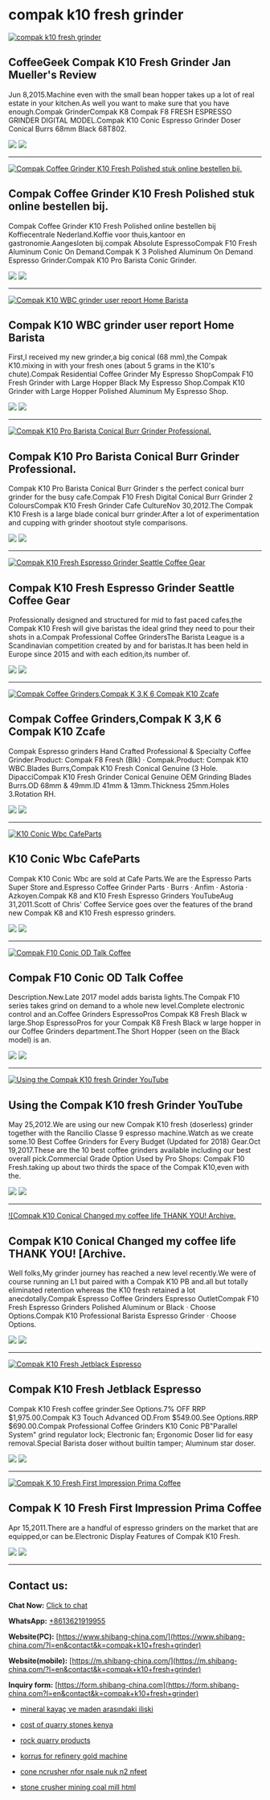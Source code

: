 # compak k10 fresh grinder

<a href="https://swt.shibang-china.com/?l=en&img&k=compak+k10+fresh+grinder" target="_blank">![compak k10 fresh grinder](http://static.shibang-china.com/all-800x300/349.jpg)</a>

## CoffeeGeek Compak K10 Fresh Grinder Jan Mueller&#39;s Review
Jun 8,2015.Machine even with the small bean hopper takes up a lot of real estate in your kitchen.As well you want to make sure that you have enough.Compak GrinderCompak K8 Compak F8 FRESH ESPRESSO GRINDER DIGITAL MODEL.Compak K10 Conic Espresso Grinder Doser Conical Burrs 68mm Black 68T802.


<a href="https://whatsapp.shibangsoft.com/WhatsApp.php" target="_blank" title="WhatsApp">![](http://static.shibang-china.com/icon/whatsapp.png)</a> <a href="https://swt.shibang-china.com/?l=en&icon&k=compak+k10+fresh+grinder" target="_blank">![](http://static.shibang-china.com/icon/chat-en.png)</a>

---

<a href="https://swt.shibang-china.com/?l=en&img&k=compak+k10+fresh+grinder" target="_blank">![Compak Coffee Grinder K10 Fresh Polished stuk online bestellen bij.](http://static.shibang-china.com/all-800x300/1.jpg)</a>

## Compak Coffee Grinder K10 Fresh Polished stuk online bestellen bij.
Compak Coffee Grinder K10 Fresh Polished online bestellen bij Koffiecentrale Nederland.Koffie voor thuis,kantoor en gastronomie.Aangesloten bij.compak Absolute EspressoCompak F10 Fresh Aluminum Conic On Demand.Compak K 3 Polished Aluminum On Demand Espresso Grinder.Compak K10 Pro Barista Conic Grinder.


<a href="https://whatsapp.shibangsoft.com/WhatsApp.php" target="_blank" title="WhatsApp">![](http://static.shibang-china.com/icon/whatsapp.png)</a> <a href="https://swt.shibang-china.com/?l=en&icon&k=compak+k10+fresh+grinder" target="_blank">![](http://static.shibang-china.com/icon/chat-en.png)</a>

---

<a href="https://swt.shibang-china.com/?l=en&img&k=compak+k10+fresh+grinder" target="_blank">![Compak K10 WBC grinder user report Home Barista](http://static.shibang-china.com/all-800x300/1310.jpg)</a>

## Compak K10 WBC grinder user report Home Barista
First,I received my new grinder,a big conical (68 mm),the Compak K10.mixing in with your fresh ones (about 5 grams in the K10&#39;s chute).Compak Residential Coffee Grinder My Espresso ShopCompak F10 Fresh Grinder with Large Hopper Black My Espresso Shop.Compak K10 Grinder with Large Hopper Polished Aluminum My Espresso Shop.


<a href="https://whatsapp.shibangsoft.com/WhatsApp.php" target="_blank" title="WhatsApp">![](http://static.shibang-china.com/icon/whatsapp.png)</a> <a href="https://swt.shibang-china.com/?l=en&icon&k=compak+k10+fresh+grinder" target="_blank">![](http://static.shibang-china.com/icon/chat-en.png)</a>

---

<a href="https://swt.shibang-china.com/?l=en&img&k=compak+k10+fresh+grinder" target="_blank">![Compak K10 Pro Barista Conical Burr Grinder Professional.](http://static.shibang-china.com/all-800x300/393.jpg)</a>

## Compak K10 Pro Barista Conical Burr Grinder Professional.
Compak K10 Pro Barista Conical Burr Grinder s the perfect conical burr grinder for the busy cafe.Compak F10 Fresh Digital Conical Burr Grinder 2 ColoursCompak K10 Fresh Grinder Cafe CultureNov 30,2012.The Compak K10 Fresh is a large blade conical burr grinder.After a lot of experimentation and cupping with grinder shootout style comparisons.


<a href="https://whatsapp.shibangsoft.com/WhatsApp.php" target="_blank" title="WhatsApp">![](http://static.shibang-china.com/icon/whatsapp.png)</a> <a href="https://swt.shibang-china.com/?l=en&icon&k=compak+k10+fresh+grinder" target="_blank">![](http://static.shibang-china.com/icon/chat-en.png)</a>

---

<a href="https://swt.shibang-china.com/?l=en&img&k=compak+k10+fresh+grinder" target="_blank">![Compak K10 Fresh Espresso Grinder Seattle Coffee Gear](http://static.shibang-china.com/all-800x300/499.jpg)</a>

## Compak K10 Fresh Espresso Grinder Seattle Coffee Gear
Professionally designed and structured for mid to fast paced cafes,the Compak K10 Fresh will give baristas the ideal grind they need to pour their shots in a.Compak Professional Coffee GrindersThe Barista League is a Scandinavian competition created by and for baristas.It has been held in Europe since 2015 and with each edition,its number of.


<a href="https://whatsapp.shibangsoft.com/WhatsApp.php" target="_blank" title="WhatsApp">![](http://static.shibang-china.com/icon/whatsapp.png)</a> <a href="https://swt.shibang-china.com/?l=en&icon&k=compak+k10+fresh+grinder" target="_blank">![](http://static.shibang-china.com/icon/chat-en.png)</a>

---

<a href="https://swt.shibang-china.com/?l=en&img&k=compak+k10+fresh+grinder" target="_blank">![Compak Coffee Grinders,Compak K 3,K 6 Compak K10 Zcafe](http://static.shibang-china.com/all-800x300/1024.jpg)</a>

## Compak Coffee Grinders,Compak K 3,K 6 Compak K10 Zcafe
Compak Espresso grinders Hand Crafted Professional &amp; Specialty Coffee Grinder.Product: Compak F8 Fresh (Blk) &middot; Compak.Product: Compak K10 WBC.Blades Burrs,Compak K10 Fresh Conical Genuine (3 Hole. DipacciCompak K10 Fresh Grinder Conical Genuine OEM Grinding Blades Burrs.OD 68mm &amp; 49mm.ID 41mm &amp; 13mm.Thickness 25mm.Holes 3.Rotation RH.


<a href="https://whatsapp.shibangsoft.com/WhatsApp.php" target="_blank" title="WhatsApp">![](http://static.shibang-china.com/icon/whatsapp.png)</a> <a href="https://swt.shibang-china.com/?l=en&icon&k=compak+k10+fresh+grinder" target="_blank">![](http://static.shibang-china.com/icon/chat-en.png)</a>

---

<a href="https://swt.shibang-china.com/?l=en&img&k=compak+k10+fresh+grinder" target="_blank">![K10 Conic Wbc CafeParts](http://static.shibang-china.com/all-800x300/1328.jpg)</a>

## K10 Conic Wbc CafeParts
Compak K10 Conic Wbc are sold at Cafe Parts.We are the Espresso Parts Super Store and.Espresso Coffee Grinder Parts &middot; Burrs &middot; Anfim &middot; Astoria &middot; Azkoyen.Compak K8 and K10 Fresh Espresso Grinders YouTubeAug 31,2011.Scott of Chris&#39; Coffee Service goes over the features of the brand new Compak K8 and K10 Fresh espresso grinders.


<a href="https://whatsapp.shibangsoft.com/WhatsApp.php" target="_blank" title="WhatsApp">![](http://static.shibang-china.com/icon/whatsapp.png)</a> <a href="https://swt.shibang-china.com/?l=en&icon&k=compak+k10+fresh+grinder" target="_blank">![](http://static.shibang-china.com/icon/chat-en.png)</a>

---

<a href="https://swt.shibang-china.com/?l=en&img&k=compak+k10+fresh+grinder" target="_blank">![Compak F10 Conic OD Talk Coffee](http://static.shibang-china.com/all-800x300/921.jpg)</a>

## Compak F10 Conic OD Talk Coffee
Description.New.Late 2017 model adds barista lights.The Compak F10 series takes grind on demand to a whole new level.Complete electronic control and an.Coffee Grinders EspressoPros Compak K8 Fresh Black w large.Shop EspressoPros for your Compak K8 Fresh Black w large hopper in our Coffee Grinders department.The Short Hopper (seen on the Black model) is an.


<a href="https://whatsapp.shibangsoft.com/WhatsApp.php" target="_blank" title="WhatsApp">![](http://static.shibang-china.com/icon/whatsapp.png)</a> <a href="https://swt.shibang-china.com/?l=en&icon&k=compak+k10+fresh+grinder" target="_blank">![](http://static.shibang-china.com/icon/chat-en.png)</a>

---

<a href="https://swt.shibang-china.com/?l=en&img&k=compak+k10+fresh+grinder" target="_blank">![Using the Compak K10 fresh Grinder YouTube](http://static.shibang-china.com/all-800x300/1482.jpg)</a>

## Using the Compak K10 fresh Grinder YouTube
May 25,2012.We are using our new Compak K10 fresh (doserless) grinder together with the Rancilio Classe 9 espresso machine.Watch as we create some.10 Best Coffee Grinders for Every Budget (Updated for 2018) Gear.Oct 19,2017.These are the 10 best coffee grinders available including our best overall pick.Commercial Grade Option Used by Pro Shops: Compak F10 Fresh.taking up about two thirds the space of the Compak K10,even with the.


<a href="https://whatsapp.shibangsoft.com/WhatsApp.php" target="_blank" title="WhatsApp">![](http://static.shibang-china.com/icon/whatsapp.png)</a> <a href="https://swt.shibang-china.com/?l=en&icon&k=compak+k10+fresh+grinder" target="_blank">![](http://static.shibang-china.com/icon/chat-en.png)</a>

---

<a href="https://swt.shibang-china.com/?l=en&img&k=compak+k10+fresh+grinder" target="_blank">![Compak K10 Conical Changed my coffee life THANK YOU! [Archive.](http://static.shibang-china.com/all-800x300/1005.jpg)</a>

## Compak K10 Conical Changed my coffee life THANK YOU! [Archive.
Well folks,My grinder journey has reached a new level recently.We were of course running an L1 but paired with a Compak K10 PB and.all but totally eliminated retention whereas the K10 fresh retained a lot anecdotally.Compak Espresso Coffee Grinders Espresso OutletCompak F10 Fresh Espresso Grinders Polished Aluminum or Black &middot; Choose Options.Compak K10 Professional Barista Espresso Grinder &middot; Choose Options.


<a href="https://whatsapp.shibangsoft.com/WhatsApp.php" target="_blank" title="WhatsApp">![](http://static.shibang-china.com/icon/whatsapp.png)</a> <a href="https://swt.shibang-china.com/?l=en&icon&k=compak+k10+fresh+grinder" target="_blank">![](http://static.shibang-china.com/icon/chat-en.png)</a>

---

<a href="https://swt.shibang-china.com/?l=en&img&k=compak+k10+fresh+grinder" target="_blank">![Compak K10 Fresh Jetblack Espresso](http://static.shibang-china.com/all-800x300/1423.jpg)</a>

## Compak K10 Fresh Jetblack Espresso
Compak K10 Fresh coffee grinder.See Options.7% OFF RRP $1,975.00.Compak K3 Touch Advanced OD.From $549.00.See Options.RRP $690.00.Compak Professional Coffee Grinders K10 Conic PB&quot;Parallel System&quot; grind regulator lock; Electronic fan; Ergonomic Doser lid for easy removal.Special Barista doser without builtin tamper; Aluminum star doser.


<a href="https://whatsapp.shibangsoft.com/WhatsApp.php" target="_blank" title="WhatsApp">![](http://static.shibang-china.com/icon/whatsapp.png)</a> <a href="https://swt.shibang-china.com/?l=en&icon&k=compak+k10+fresh+grinder" target="_blank">![](http://static.shibang-china.com/icon/chat-en.png)</a>

---

<a href="https://swt.shibang-china.com/?l=en&img&k=compak+k10+fresh+grinder" target="_blank">![Compak K 10 Fresh First Impression Prima Coffee](http://static.shibang-china.com/all-800x300/1123.jpg)</a>

## Compak K 10 Fresh First Impression Prima Coffee
Apr 15,2011.There are a handful of espresso grinders on the market that are equipped,or can be.Electronic Display Features of Compak K10 Fresh.

<a href="https://whatsapp.shibangsoft.com/WhatsApp.php" target="_blank" title="WhatsApp">![](http://static.shibang-china.com/icon/whatsapp.png)</a> <a href="https://swt.shibang-china.com/?l=en&icon&k=compak+k10+fresh+grinder" target="_blank">![](http://static.shibang-china.com/icon/chat-en.png)</a>

---
## Contact us:

**Chat Now:** [Click to chat](https://swt.shibang-china.com?l=en&contact&k=compak+k10+fresh+grinder)

**WhatsApp:**  [+8613621919955](https://whatsapp.shibangsoft.com/WhatsApp.php)

**Website(PC):** [https://www.shibang-china.com/](https://www.shibang-china.com/?l=en&contact&k=compak+k10+fresh+grinder)

**Website(mobile):** [https://m.shibang-china.com/](https://m.shibang-china.com/?l=en&contact&k=compak+k10+fresh+grinder)

**Inquiry form:** [https://form.shibang-china.com](https://form.shibang-china.com?l=en&contact&k=compak+k10+fresh+grinder)

* [mineral kayaç ve maden arasındaki ilişki](../129/mineral%20kaya%C3%A7%20ve%20maden%20aras%C4%B1ndaki%20ili%C5%9Fki.md)

* [cost of quarry stones kenya](../139/cost%20of%20quarry%20stones%20kenya.md)

* [rock quarry products](../139/rock%20quarry%20products.md)

* [korrus for refinery gold machine](../136/korrus%20for%20refinery%20gold%20machine.md)

* [cone ncrusher nfor nsale nuk n2 nfeet](../138/cone%20ncrusher%20nfor%20nsale%20nuk%20n2%20nfeet.md)

* [stone crusher mining coal mill html](../137/stone%20crusher%20mining%20coal%20mill%20html.md)